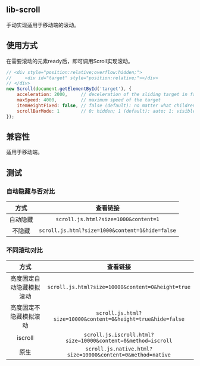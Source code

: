 ## lib-scroll

手动实现适用于移动端的滚动。

## 使用方式

在需要滚动的元素ready后，即可调用Scroll实现滚动。

```js
// <div style="position:relative;overflow:hidden;">
//     <div id="target" style="position:relative;"></div>
// </div>
new Scroll(document.getElementById('target'), {
    acceleration: 2000,     // deceleration of the sliding target in fact
    maxSpeed: 4000,         // maximum speed of the target
    itemHeightFixed: false, // false (default): no matter what children are like; true: optimized if the target's each child is of a fixed height
    scrollBarMode: 1        // 0: hidden; 1 (default): auto; 1: visible
});
```

## 兼容性

适用于移动端。

## 测试

### 自动隐藏与否对比

| 方式 | 查看链接 |
| :---: | :---: |
| 自动隐藏 | `scroll.js.html?size=1000&content=1` |
| 不隐藏 | `scroll.js.html?size=1000&content=1&hide=false` |

### 不同滚动对比

| 方式 | 查看链接 |
| :---: | :---: |
| 高度固定自动隐藏模拟滚动 | `scroll.js.html?size=10000&content=0&height=true` |
| 高度固定不隐藏模拟滚动 | `scroll.js.html?size=10000&content=0&height=true&hide=false` |
| iscroll | `scroll.js.iscroll.html?size=10000&content=0&method=iscroll` |
| 原生 | `scroll.js.native.html?size=10000&content=0&method=native` |
